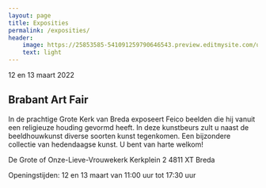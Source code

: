 ```yaml
---
layout: page
title: Exposities
permalink: /exposities/
header:
    image: https://25853585-541091259790646543.preview.editmysite.com/uploads/2/5/8/5/25853585/expositie-4_orig.jpg
    text: light
---
```






12 en 13 maart 2022
## Brabant Art Fair

In de prachtige Grote Kerk van Breda exposeert Feico beelden die hij vanuit een religieuze houding gevormd heeft. 
In deze kunstbeurs zult u naast de beeldhouwkunst diverse soorten kunst tegenkomen. Een bijzondere collectie van hedendaagse kunst.
U bent van harte welkom!

De Grote of Onze-Lieve-Vrouwekerk
Kerkplein 2
4811 XT Breda

Openingstijden: 12 en 13 maart van 11:00 uur tot 17:30 uur  
